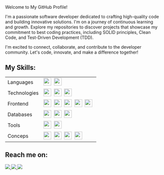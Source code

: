 <p><div>
<p>Welcome to My GitHub Profile!</div>

<p>I'm a passionate software developer dedicated to crafting high-quality code and building innovative solutions. I'm on a journey of continuous learning and growth. Explore my repositories to discover projects that showcase my commitment to best coding practices, including SOLID principles, Clean Code, and Test-Driven Development (TDD).</div>

<p>I'm excited to connect, collaborate, and contribute to the developer community. Let's code, innovate, and make a difference together!</div>
</div>

## My Skills:

<table>
 <tr>
    <td>Languages</td>
    <td>
	    <img src="https://img.shields.io/badge/-CSharp-blue?logo=csharp" height="25"/>&nbsp;
	    <img src="https://img.shields.io/badge/-JavaScript-green?logo=javascript" height="25"/>&nbsp;
    </td>
 <tr>   
    <td>Technologies</td>
    <td>
    <img src="https://img.shields.io/badge/-DotNet-yellow?logo=dotnet" height="25"/>&nbsp;
      <img src="https://img.shields.io/badge/-AWS-orange?logo=amazonaws" height="25"/>&nbsp;	    
      <img src="https://img.shields.io/badge/Node.js-43853D?style=for-the-badge&logo=node.js&logoColor=white" height="25"/>&nbsp;
    </td>
 </tr>
   <tr>   
    <td>Frontend</td>
    <td>
      <img src="https://img.shields.io/badge/HTML5-E34F26?style=for-the-badge&logo=html5&logoColor=white" height="25"/>&nbsp;
      <img src="https://img.shields.io/badge/CSS3-1572B6?style=for-the-badge&logo=css3&logoColor=white" height="25"/>&nbsp;
      <img src="https://img.shields.io/badge/jQuery-0769AD?style=for-the-badge&logo=jquery&logoColor=white" height="25"/>&nbsp;
      <img src="https://img.shields.io/badge/Bootstrap-563D7C?style=for-the-badge&logo=bootstrap&logoColor=white" height="25"/>&nbsp;
      <img src="https://img.shields.io/badge/React-20232A?style=for-the-badge&logo=react&logoColor=61DAFB" height="25"/>&nbsp;
    </td>
 </tr>
  <tr>
    <td>Databases</td>
    <td>
      <img src="https://img.shields.io/badge/Microsoft_SQL_Server-CC2927?style=for-the-badge&logo=microsoft-sql-server&logoColor=white" height="25"/>&nbsp;
      <img src="https://img.shields.io/badge/Oracle-F80000?style=for-the-badge&logo=Oracle&logoColor=white" height="25"/>&nbsp;
      <img src="https://img.shields.io/badge/PostgreSQL-316192?style=for-the-badge&logo=postgresql&logoColor=white" height="25"/>&nbsp;
    </td>
  </tr>
 <tr>   
    <td>Tools</td>
    <td>
    <img src="https://img.shields.io/badge/-Docker-gray?logo=docker" height="25"/>&nbsp;
	  <img src="https://img.shields.io/badge/-GitHub-green?logo=github" height="25"/>&nbsp;
    </td>
 </tr>
 <tr>   
    <td>Conceps</td>
    <td>
    <img src="https://img.shields.io/badge/-Microservices-lightgreen" height="25"/>&nbsp;
	  <img src="https://img.shields.io/badge/-SOLID-red" height="25"/>&nbsp;
	  <img src="https://img.shields.io/badge/-Design Patterns-blue" height="25"/>&nbsp;
    <img src="https://img.shields.io/badge/-clean code-red" height="25"/>&nbsp;
    </td>
 </tr> 
</table>

<!--div  align="center" style="margin-bottom:100px">
<img width=55% align="center"  src="https://github-readme-streak-stats.herokuapp.com?user=geraos&theme=radical&mode=weekly" />
<img width=40% align="center" src="https://github-readme-stats-git-main-rafaelalexandrino.vercel.app/api/top-langs/?username=gerasoa&show_icons=true&theme=radical&layout=compact" />
</div-->

<!--div  align="center" style="margin-bottom:100px">
<img width=55% align="center"  src="https://github-readme-streak-stats.herokuapp.com?user=geraos&theme=radical&mode=weekly" />
<img width=40% align="center" src="https://github-readme-stats-git-main-rafaelalexandrino.vercel.app/api/top-langs/?username=gerasoa&show_icons=true&theme=radical&layout=compact" />
</div-->


## Reach me on:

<div> 
<a href="https://www.instagram.com/rogerioalvesfotografia" target="_blank"><img src="https://img.shields.io/badge/-Instagram-%23E4405F?style=for-the-badge&logo=instagram&logoColor=white">
</a>
<a href = "mailto:soaresrogerioalves@gmail.com"> <img src="https://img.shields.io/badge/-Gmail-%23333?style=for-the-badge&logo=gmail&logoColor=white" target="_blank">
</a>
<a href="https://www.linkedin.com/in/rogerio-alves-soares/" target="_blank"><img src="https://img.shields.io/badge/-LinkedIn-%230077B5?style=for-the-badge&logo=linkedin&logoColor=white"  target="_blank">
</a> 
</div>&nbsp;&nbsp;








